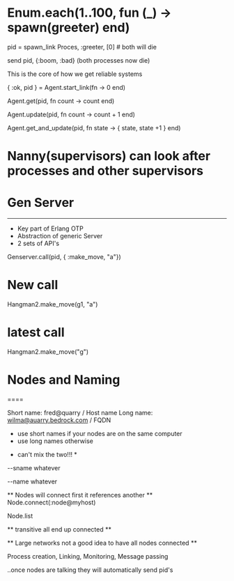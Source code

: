 # Enum.each(1..100, fun (_) -> spawn(greeter) end)

pid = spawn_link Proces, :greeter, [0] # both will die

 send pid, {:boom, :bad} (both processes now die)

 This is the core of how we get reliable systems

 { :ok, pid } = Agent.start_link(fn -> 0 end)

 Agent.get(pid, fn count -> count end)

 Agent.update(pid, fn count -> count + 1 end)

 Agent.get_and_update(pid, fn state -> { state, state +1 } end)

 # Nanny(supervisors) can look after processes and other supervisors

# Gen Server
---

- Key part of Erlang OTP
- Abstraction of generic Server
- 2 sets of API's

Genserver.call(pid, { :make_move, "a"})

# New call
Hangman2.make_move(g1, "a")

# latest call
Hangman2.make_move("g")

# Nodes and Naming
====

Short name: fred@quarry / Host name
Long name: wilma@auarry.bedrock.com / FQDN

- use short names if your nodes are on the same computer
- use long names otherwise

* can't mix the two!!! *

--sname whatever

--name whatever

** Nodes will connect first it references another **
Node.connect(:node@myhost)

Node.list

** transitive all end up connected **

** Large networks not a good idea to have all nodes connected **

Process creation, Linking, Monitoring, Message passing

..once nodes are talking they will automatically send pid's
